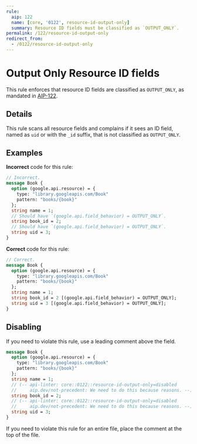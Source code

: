 ```yaml
---
rule:
  aip: 122
  name: [core, '0122', resource-id-output-only]
  summary: Resource ID fields must be classified as `OUTPUT_ONLY`.
permalink: /122/resource-id-output-only
redirect_from:
  - /0122/resource-id-output-only
---
```


# Output Only Resource ID fields

This rule enforces that resource ID fields are classified as `OUTPUT_ONLY`, as
mandated in [AIP-122][].

## Details

This rule scans all resource fields and complains if it sees an ID field, named
as `uid` or with the `_id` suffix, that is not classified as `OUTPUT_ONLY`.

## Examples

**Incorrect** code for this rule:

```proto
// Incorrect.
message Book {
  option (google.api.resource) = {
    type: "library.googleapis.com/Book"
    pattern: "books/{book}"
  };
  string name = 1;
  // Should have `(google.api.field_behavior) = OUTPUT_ONLY`.
  string book_id = 2;
  // Should have `(google.api.field_behavior) = OUTPUT_ONLY`.
  string uid = 3;
}
```

**Correct** code for this rule:

```proto
// Correct.
message Book {
  option (google.api.resource) = {
    type: "library.googleapis.com/Book"
    pattern: "books/{book}"
  };
  string name = 1;
  string book_id = 2 [(google.api.field_behavior) = OUTPUT_ONLY];
  string uid = 3 [(google.api.field_behavior) = OUTPUT_ONLY];
}
```

## Disabling

If you need to violate this rule, use a leading comment above the field.

```proto
message Book {
  option (google.api.resource) = {
    type: "library.googleapis.com/Book"
    pattern: "books/{book}"
  };
  string name = 1;
  // (-- api-linter: core::0122::resource-id-output-only=disabled
  //     aip.dev/not-precedent: We need to do this because reasons. --)
  string book_id = 2;
  // (-- api-linter: core::0122::resource-id-output-only=disabled
  //     aip.dev/not-precedent: We need to do this because reasons. --)
  string uid = 3;
}
```

If you need to violate this rule for an entire file, place the comment at the
top of the file.

[aip-122]: http://aip.dev/122
[aip.dev/not-precedent]: https://aip.dev/not-precedent
